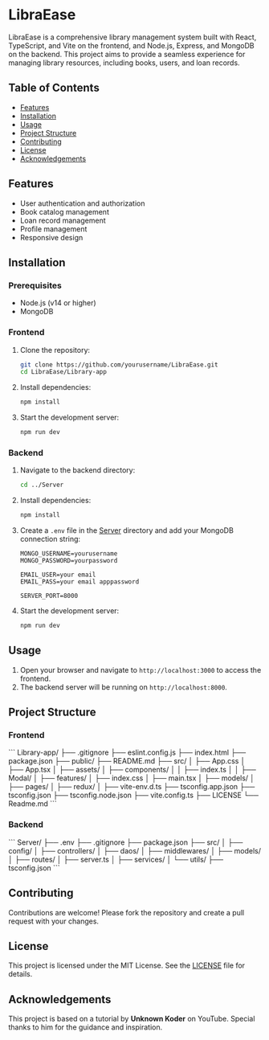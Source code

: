 # LibraEase

LibraEase is a comprehensive library management system built with React, TypeScript, and Vite on the frontend, and Node.js, Express, and MongoDB on the backend. This project aims to provide a seamless experience for managing library resources, including books, users, and loan records.

## Table of Contents

- [Features](#features)
- [Installation](#installation)
- [Usage](#usage)
- [Project Structure](#project-structure)
- [Contributing](#contributing)
- [License](#license)
- [Acknowledgements](#acknowledgements)

## Features

- User authentication and authorization
- Book catalog management
- Loan record management
- Profile management
- Responsive design

## Installation

### Prerequisites

- Node.js (v14 or higher)
- MongoDB

### Frontend

1. Clone the repository:
    ```sh
    git clone https://github.com/yourusername/LibraEase.git
    cd LibraEase/Library-app
    ```

2. Install dependencies:
    ```sh
    npm install
    ```

3. Start the development server:
    ```sh
    npm run dev
    ```

### Backend

1. Navigate to the backend directory:
    ```sh
    cd ../Server
    ```

2. Install dependencies:
    ```sh
    npm install
    ```

3. Create a `.env` file in the [Server](http://_vscodecontentref_/0) directory and add your MongoDB connection string:
    ```env
    MONGO_USERNAME=yourusername
    MONGO_PASSWORD=yourpassword

    EMAIL_USER=your email
    EMAIL_PASS=your email apppassword

    SERVER_PORT=8000
    ```

4. Start the development server:
    ```sh
    npm run dev
    ```

## Usage

1. Open your browser and navigate to `http://localhost:3000` to access the frontend.
2. The backend server will be running on `http://localhost:8000`.

## Project Structure

### Frontend
\```
Library-app/
├── .gitignore
├── eslint.config.js
├── index.html
├── package.json
├── public/
├── README.md
├── src/
│   ├── App.css
│   ├── App.tsx
│   ├── assets/
│   ├── components/
│   │   ├── index.ts
│   │   ├── Modal/
│   ├── features/
│   ├── index.css
│   ├── main.tsx
│   ├── models/
│   ├── pages/
│   ├── redux/
│   ├── vite-env.d.ts
├── tsconfig.app.json
├── tsconfig.json
├── tsconfig.node.json
├── vite.config.ts
├── LICENSE
└── Readme.md
\```


### Backend
\```
Server/
├── .env
├── .gitignore
├── package.json
├── src/
│   ├── config/
│   ├── controllers/
│   ├── daos/
│   ├── middlewares/
│   ├── models/
│   ├── routes/
│   ├── server.ts
│   ├── services/
│   └── utils/
├── tsconfig.json
\```


## Contributing

Contributions are welcome! Please fork the repository and create a pull request with your changes.

## License

This project is licensed under the MIT License. See the [LICENSE](http://_vscodecontentref_/1) file for details.

## Acknowledgements

This project is based on a tutorial by **Unknown Koder** on YouTube. Special thanks to him for the guidance and inspiration.
